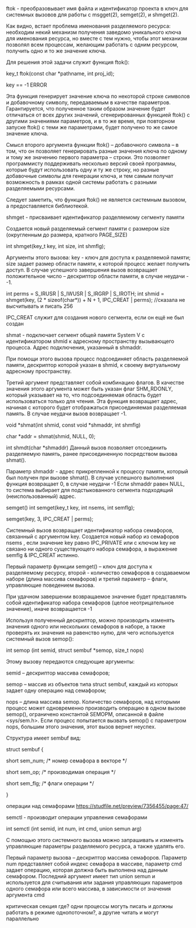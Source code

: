 ftok - преобразовывает имя файла и идентификатор проекта в ключ для системных вызовов для работы с msgget(2), semget(2), и shmget(2).

Как видно, встает проблема именования разделяемого ресурса: необходим некий механизм получения заведомо уникального ключа для именования ресурса, но вместе с тем нужно, чтобы этот механизм позволял всем процессам, желающим работать с одним ресурсом, получить одно и то же значение ключа.

Для решения этой задачи служит функция ftok():

key_t ftok(const char *pathname, int proj_id);  

key == -1 ERROR

Эта функция генерирует значение ключа по некоторой строке символов и добавочному символу, передаваемым в качестве параметров. Гарантируется, что полученное таким образом значение будет отличаться от всех других значений, сгенерированных функцией ftok() с другими значениями параметров, и в то же время, при повторном запуске ftok() с теми же параметрами, будет получено то же самое значение ключа.

Смысл второго аргумента функции ftok() – добавочного символа – в том, что он позволяет генерировать разные значения ключа по одному и тому же значению первого параметра – строки. Это позволяет программисту поддерживать несколько версий своей программы, которые будут использовать одну и ту же строку, но разные добавочные символы для генерации ключа, и тем самым получат возможность в рамках одной системы работать с разными разделяемыми ресурсами.

Следует заметить, что функция ftok() не является системным вызовом, а предоставляется библиотекой.



shmget - присваивает идентификатор разделяемому сегменту памяти  

Создается новый разделяемый сегмент памяти с размером size (округленным до размера, кратного PAGE_SIZE)

int shmget(key_t key, int size, int shmflg);  

Аргументы этого вызова: key - ключ для доступа к разделяемой памяти; size задает размер области памяти, к которой процесс желает получить доступ.
В случае успешного завершения вызов возвращает положительное число – дескриптор области памяти, в случае неудачи - -1.


int perms = S_IRUSR | S_IWUSR | S_IRGRP | S_IROTH;
int shmid = shmget(key, (2 * sizeof(char*)) + N + 1, IPC_CREAT | perms); //сказала не высчитывать и писать 256

IPC_CREAT служит для создания нового сегмента, если он ещё не был создан


shmat - подключает сегмент общей памяти System V с идентификатором shmid к адресному пространству вызывающего процесса. Адрес подключения, указанный в shmaddr.

При помощи этого вызова процесс подсоединяет область разделяемой памяти, дескриптор которой указан в shmid, к своему виртуальному адресному пространству. 

Третий аргумент представляет собой комбинацию флагов. В качестве значения этого аргумента может быть указан флаг SHM_RDONLY, который указывает на то, что подсоединяемая область будет использоваться только для чтения.
Эта функция возвращает адрес, начиная с которого будет отображаться присоединяемая разделяемая память. В случае неудачи вызов возвращает -1.

void *shmat(int shmid, const void *shmaddr, int shmflg)

char *addr = shmat(shmid, NULL, 0);


int shmdt(char *shmaddr)
Данный вызов позволяет отсоединить разделяемую память, ранее присоединенную посредством вызова shmat().

Параметр shmaddr - адрес прикрепленной к процессу памяти, который был получен при вызове shmat().
В случае успешного выполнения функция возвращает 0, в случае неудачи -1
Если shmaddr равен NULL, то система выбирает для подстыкованного сегмента подходящий (неиспользованный) адрес.




semget()
int semget(key_t key, int nsems, int semflg);  

semget(key, 3, IPC_CREAT | perms);

Системный вызов возвращает идентификатор набора семафоров, связанный с аргументом key. Создается новый набор из семафоров nsems , если значение key равно IPC_PRIVATE или c ключом key не связано ни одного существующего набора семафора, а выражение semflg & IPC_CREAT истинно.

Первый параметр функции semget() – ключ для доступа к разделяемому ресурсу, второй - количество семафоров в создаваемом наборе (длина массива семафоров) и третий параметр – флаги, управляющие поведением вызова. 

При удачном завершении возвращаемое значение будет представлять собой идентификатор набора семафоров (целое неотрицательное значение), иначе возвращается -1


Используя полученный дескриптор, можно производить изменять значения одного или нескольких семафоров в наборе, а также проверять их значения на равенство нулю, для чего используется системный вызов semop():

int semop (int semid, struct sembuf *semop, size_t nops)

Этому вызову передаются следующие аргументы:

semid – дескриптор массива семафоров;

semop – массив из объектов типа struct sembuf, каждый из которых задает одну операцию над семафором;

nops – длина массива semop. Количество семафоров, над которыми процесс может одновременно производить операцию в одном вызове semop(), ограничено константой SEMOPM, описанной в файле <sys/sem.h>. Если процесс попытается вызвать semop() с параметром nops, большим этого значения, этот вызов вернет неуспех.

Структура имеет sembuf вид:

struct sembuf {

short sem_num; /* номер семафора в векторе */

short sem_op; /* производимая операция */

short sem_flg; /* флаги операции */

}

операции над семафорами
https://studfile.net/preview/7356455/page:47/



semctl - производит операции управления семафорами 


int semctl (int semid, int num, int cmd, union semun arg)

С помощью этого системного вызова можно запрашивать и изменять управляющие параметры разделяемого ресурса, а также удалять его.

Первый параметр вызова – дескриптор массива семафоров. Параметр num представляет собой индекс семафора в массиве, параметр cmd задает операцию, которая должна быть выполнена над данным семафором. Последний аргумент имеет тип union semun и используется для считывания или задания управляющих параметров одного семафора или всего массива, в зависимости от значения аргумента cmd



критическая секция где? одни процессы могуть писать и должны работать в режиме однопоточном?, а другие читать и могут параллельно
